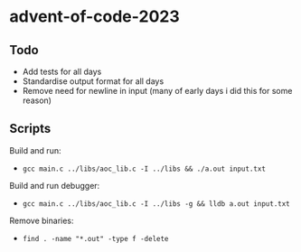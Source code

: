 # advent-of-code-2023

## Todo
- Add tests for all days
- Standardise output format for all days
- Remove need for newline in input (many of early days i did this for some reason)

## Scripts
Build and run:
- `gcc main.c ../libs/aoc_lib.c -I ../libs && ./a.out input.txt`

Build and run debugger:
- `gcc main.c ../libs/aoc_lib.c -I ../libs -g && lldb a.out input.txt`

Remove binaries:
- `find . -name "*.out" -type f -delete`

